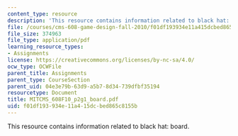 ```yaml
---
content_type: resource
description: 'This resource contains information related to black hat: board.'
file: /courses/cms-608-game-design-fall-2010/f01df193934e11a415dcbed865c8155b_MITCMS_608F10_p2g1_board.pdf
file_size: 374963
file_type: application/pdf
learning_resource_types:
- Assignments
license: https://creativecommons.org/licenses/by-nc-sa/4.0/
ocw_type: OCWFile
parent_title: Assignments
parent_type: CourseSection
parent_uid: 04e3e79b-63d9-a5b7-8d34-739dfbf35194
resourcetype: Document
title: MITCMS_608F10_p2g1_board.pdf
uid: f01df193-934e-11a4-15dc-bed865c8155b
---
```

This resource contains information related to black hat: board.